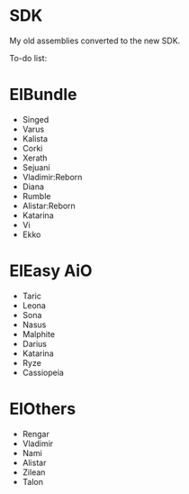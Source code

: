 # SDK
My old assemblies converted to the new SDK.

To-do list:

# ElBundle

- Singed
- Varus
- Kalista 
- Corki
- Xerath
- Sejuani
- Vladimir:Reborn
- Diana 
- Rumble
- Alistar:Reborn
- Katarina
- Vi
- Ekko

# ElEasy AiO

- Taric
- Leona
- Sona
- Nasus
- Malphite
- Darius
- Katarina
- Ryze
- Cassiopeia

# ElOthers

- Rengar
- Vladimir
- Nami
- Alistar
- Zilean
- Talon
